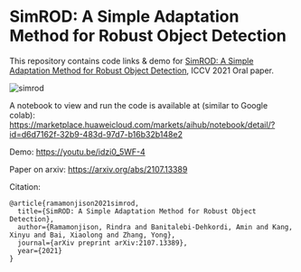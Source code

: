 # SimROD: A Simple Adaptation Method for Robust Object Detection
This repository contains code links & demo for [SimROD: A Simple Adaptation Method for Robust Object Detection](https://arxiv.org/abs/2107.13389), ICCV 2021 Oral paper.


![simrod](https://user-images.githubusercontent.com/38634796/131594149-defb3468-f618-4b8b-a24c-7a709f4e1e47.png)


A notebook to view and run the code is available at (similar to Google colab): <br />
https://marketplace.huaweicloud.com/markets/aihub/notebook/detail/?id=d6d7162f-32b9-483d-97d7-b16b32b148e2

Demo: https://youtu.be/idzi0_5WF-4

Paper on arxiv: https://arxiv.org/abs/2107.13389

Citation:
```
@article{ramamonjison2021simrod,
  title={SimROD: A Simple Adaptation Method for Robust Object Detection},
  author={Ramamonjison, Rindra and Banitalebi-Dehkordi, Amin and Kang, Xinyu and Bai, Xiaolong and Zhang, Yong},
  journal={arXiv preprint arXiv:2107.13389},
  year={2021}
}
```
